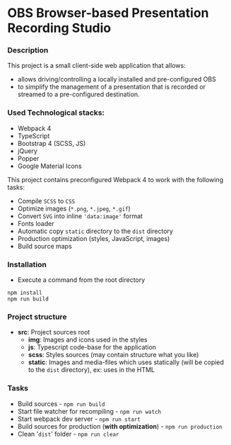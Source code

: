 # OBS Browser-based Presentation Recording Studio

### Description

This project is a small client-side web application that allows:
- allows driving/controlling a locally installed and pre-configured OBS
- to simplify the management of a presentation that is recorded or streamed to a pre-configured destination.

### Used Technological stacks:

- Webpack 4
- TypeScript
- Bootstrap 4 (SCSS, JS)
- jQuery 
- Popper
- Google Material Icons

This project contains preconfigured Webpack 4 to work with the following tasks:

- Compile `SCSS` to `CSS`
- Optimize images (`*.png`, `*.jpeg`, `*.gif`)
- Convert `SVG` into inline `'data:image'` format
- Fonts loader
- Automatic copy `static` directory to the `dist` directory
- Production optimization (styles, JavaScript, images)
- Build source maps

### Installation

- Execute a command from the root directory
```
npm install
npm run build
``` 
### Project structure

- **src**: Project sources root
    - **img**: Images and icons used in the styles
    - **js**: Typescript code-base for the application
    - **scss**: Styles sources (may contain structure what you like)
    - **static**: Images and media-files which uses statically (will be copied to the `dist` directory), ex: uses in the HTML

### Tasks

- Build sources - ```npm run build```
- Start file watcher for recompiling - ```npm run watch```
- Start webpack dev server - ```npm run start```
- Build sources for production (**with optimization**) - ```npm run production```
- Clean '`dist`' folder - ```npm run clear```
